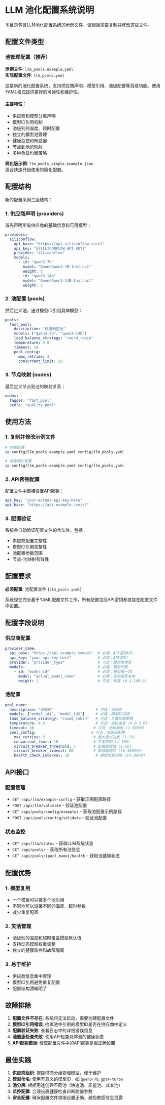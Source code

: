 # LLM 池化配置系统说明

本目录包含LLM池化配置系统的示例文件，请根据需要复制并修改这些文件。

## 配置文件类型

### 池管理配置（推荐）

**示例文件**: `llm_pools.example.yaml`  
**实际配置文件**: `llm_pools.yaml`

这是新的池化配置系统，支持供应商声明、模型引用、池级配置等高级功能。使用YAML格式提供更好的可读性和维护性。

#### 主要特性：
- 供应商和模型分离声明
- 模型ID引用机制
- 池级别的温度、超时配置
- 独立的模型池管理
- 健康监控和断路器
- 节点到池的映射
- 多种负载均衡策略

**简化版示例**: `llm_pools_simple.example.json`  
适合快速开始使用的简化配置。

## 配置结构

新的配置采用三层结构：

### 1. 供应商声明 (providers)

首先声明所有供应商的基础信息和可用模型：

```yaml
providers:
  siliconflow:
    api_base: "https://api.siliconflow.cn/v1"
    api_key: "${SILICONFLOW_API_KEY}"
    provider: "siliconflow"
    models:
      - id: "qwen3-7b"
        model: "Qwen/Qwen3-7B-Instruct"
        weight: 1
      - id: "qwen3-14b"
        model: "Qwen/Qwen3-14B-Instruct"
        weight: 2
```

### 2. 池配置 (pools)

然后定义池，通过模型ID引用具体模型：

```yaml
pools:
  fast_pool:
    description: "快速响应池"
    models: ["qwen3-7b", "qwen3-14b"]
    load_balance_strategy: "round_robin"
    temperature: 0.0
    timeout: 10
    pool_config:
      max_retries: 3
      concurrent_limit: 20
```

### 3. 节点映射 (nodes)

最后定义节点到池的映射关系：

```yaml
nodes:
  tagger: "fast_pool"
  score: "quality_pool"
```

## 使用方法

### 1. 复制并修改示例文件

```bash
# 完整配置
cp config/llm_pools.example.yaml config/llm_pools.yaml

# 或者简化配置
cp config/llm_pools.example.yaml config/llm_pools.yaml
```

### 2. API密钥配置

配置文件中直接设置API密钥：

```yaml
api_key: "your-actual-api-key-here"
api_base: "https://api.example.com/v1"
```

### 3. 配置验证

系统会自动验证配置文件的合法性，包括：
- 供应商配置完整性
- 模型ID引用完整性
- 池配置参数范围
- 节点-池映射有效性

## 配置要求

**必须配置**: 池配置文件 (`llm_pools.yaml`)

系统现在完全基于YAML配置文件工作，所有配置包括API密钥都直接在配置文件中设置。

## 配置字段说明

### 供应商配置

```yaml
provider_name:
  api_base: "https://api.example.com/v1"  # 必需：API基础URL
  api_key: "your-api-key-here"            # 必需：API密钥
  provider: "provider_type"               # 可选：提供商类型
  models:                                 # 必需：模型列表
    - id: "model_id"                      # 必需：模型唯一ID
      model: "actual_model_name"          # 必需：实际模型名称
      weight: 1                           # 可选：权重 (0.1-100.0)
```

### 池配置

```yaml
pool_name:
  description: "池描述"                   # 可选：池描述
  models: ["model_id1", "model_id2"]     # 必需：模型ID列表
  load_balance_strategy: "round_robin"   # 可选：负载均衡策略
  temperature: 0.0                       # 可选：池级温度 (0.0-2.0)
  timeout: 30                           # 可选：池级超时 (1-300秒)
  pool_config:                         # 可选：高级池配置
    max_retries: 3                      # 最大重试次数 (1-10)
    concurrent_limit: 10                # 并发限制 (1-100)
    circuit_breaker_threshold: 5        # 断路器阈值 (1-50)
    circuit_breaker_timeout: 60         # 断路器超时 (10-3600秒)
    health_check_interval: 30            # 健康检查间隔 (10-300秒)
```

## API接口

### 配置管理

- `GET /api/llm/example-config` - 获取示例配置路径
- `POST /api/llm/validate` - 验证池配置
- `GET /api/pools/config/examples` - 获取池配置示例路径
- `POST /api/pools/config/validate` - 验证池配置

### 状态监控

- `GET /api/llm/status` - 获取LLM系统状态
- `GET /api/pools/` - 获取所有池信息
- `GET /api/pools/{pool_name}/health` - 获取池健康状态

## 配置优势

### 1. 模型复用
- 一个模型可以被多个池引用
- 不同池可以设置不同的温度、超时参数
- 减少重复配置

### 2. 灵活管理
- 池级别的温度和超时覆盖模型默认值
- 支持动态模型权重调整
- 独立的健康监控和故障隔离

### 3. 易于维护
- 供应商信息集中管理
- 模型ID引用避免重复配置
- 配置结构清晰明了

## 故障排除

1. **配置文件不存在**: 系统将无法启动，需要创建配置文件
2. **模型ID引用错误**: 检查池中引用的模型ID是否在供应商中定义
3. **配置验证失败**: 查看日志中的详细错误信息
4. **池健康检查失败**: 使用API检查具体池的健康状态
5. **API密钥错误**: 检查配置文件中的API密钥是否正确设置

## 最佳实践

1. **供应商组织**: 按提供商分组管理模型，便于维护
2. **模型命名**: 使用有意义的模型ID，如 `qwen3-7b`, `gpt4-turbo`
3. **池分层**: 根据用途创建不同池（快速池、质量池、成本池）
4. **监控配置**: 合理设置健康检查和断路器参数
5. **安全配置**: 确保配置文件权限设置正确，避免敏感信息泄露 
